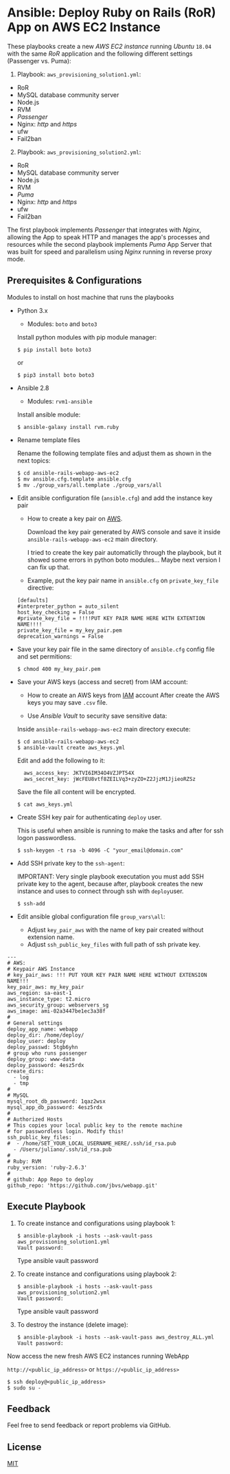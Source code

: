 # Ansible: Deploy Ruby on Rails (RoR) App on AWS EC2 Instance
These playbooks create a new _AWS EC2 instance_ running _Ubuntu_ ```18.04``` with the same _RoR_ application and the following different settings (Passenger vs. Puma):

1. Playbook: ```aws_provisioning_solution1.yml```:

* RoR
* MySQL database community server
* Node.js
* RVM
* _Passenger_
* Nginx: _http_ and _https_
* ufw
* Fail2ban

2. Playbook: ```aws_provisioning_solution2.yml```:

* RoR
* MySQL database community server
* Node.js
* RVM
* _Puma_
* Nginx: _http_ and _https_
* ufw
* Fail2ban

The first playbook implements _Passenger_ that integrates with _Nginx_, allowing the App to speak HTTP and manages the app's processes and resources while the second playbook implements _Puma_ App Server that was built for speed and parallelism using _Nginx_ running in reverse proxy mode.

## Prerequisites & Configurations
Modules to install on host machine that runs the playbooks 

- Python 3.x
	- Modules: 
  ```boto``` and ```boto3```

	Install python modules with pip module manager:

	```$ pip install boto boto3```

	or

	```$ pip3 install boto boto3```

- Ansible 2.8
    - Modules: 
    ```rvm1-ansible```

    Install ansible module:

    ```$ ansible-galaxy install rvm.ruby```

- Rename template files

  Rename the following template files and adjust them as shown in the next topics:

  ```
  $ cd ansible-rails-webapp-aws-ec2
  $ mv ansible.cfg.template ansible.cfg
  $ mv ./group_vars/all.template ./group_vars/all
  ```

- Edit ansible configuration file (```ansible.cfg```) and add the instance key pair

	- How to create a key pair on [AWS](https://docs.aws.amazon.com/AWSEC2/latest/UserGuide/ec2-key-pairs.html).

		Download the key pair generated by AWS console and save it inside ```ansible-rails-webapp-aws-ec2``` main directory.

		I tried to create the key pair automaticlly through the playbook, but it showed some errors in python boto modules... Maybe next version I can fix up that.

	- Example, put the key pair name in ```ansible.cfg``` on ```private_key_file``` directive:

	```
	[defaults]
    #interpreter_python = auto_silent
    host_key_checking = False
    #private_key_file = !!!!PUT KEY PAIR NAME HERE WITH EXTENTION NAME!!!!
    private_key_file = my_key_pair.pem
    deprecation_warnings = False
	```

- Save your key pair file in the same directory of ```ansible.cfg``` config file and set permitions:

	```$ chmod 400 my_key_pair.pem```

- Save your AWS keys (access and secret) from IAM account:

	- How to create an AWS keys from [IAM](https://docs.aws.amazon.com/IAM/latest/UserGuide/id_credentials_access_keys.html#Using_CreateAccessKey) account
	After create the AWS keys you may save ```.csv``` file.

	- Use _Ansible Vault_ to security save sensitive data:

   Inside ```ansible-rails-webapp-aws-ec2``` main directory execute:

    ```
    $ cd ansible-rails-webapp-aws-ec2
    $ ansible-vault create aws_keys.yml
    ```

	Edit and add the following to it:
	
    ```
	  aws_access_key: JKTVI6IM34O4VZJPT54X
	  aws_secret_key: jWcFEU8vtf8ZEILVq3+zyZO+Z2JjzM1JjieoRZSz
    ```
	
  
  Save the file all content will be encrypted.
	
   ```$ cat aws_keys.yml```

- Create SSH key pair for authenticating ```deploy``` user.

  This is useful when ansible is running to make the tasks and after for ssh logon passwordless.

  ```$ ssh-keygen -t rsa -b 4096 -C "your_email@domain.com"```

- Add SSH private key to the ```ssh-agent```:

  IMPORTANT: Very single playbook executation you must add SSH private key to the agent, because after, playbook creates the new instance and uses to connect through ssh with ```deploy```user.

  ```$ ssh-add```

- Edit ansible global configuration file ```group_vars\all```:

  - Adjust ```key_pair_aws``` with the name of key pair created without extension name.
  - Adjust ```ssh_public_key_files``` with full path of ssh private key.

```
---
# AWS:
# Keypair AWS Instance
# key_pair_aws: !!! PUT YOUR KEY PAIR NAME HERE WITHOUT EXTENSION NAME!!!
key_pair_aws: my_key_pair
aws_region: sa-east-1
aws_instance_type: t2.micro
aws_security_group: webservers_sg
aws_image: ami-02a3447be1ec3a38f
#
# General settings
deploy_app_name: webapp
deploy_dir: /home/deploy/
deploy_user: deploy
deploy_passwd: 5tgb6yhn
# group who runs passenger
deploy_group: www-data
deploy_password: 4esz5rdx
create_dirs:
  - log
  - tmp
#
# MySQL
mysql_root_db_password: 1qaz2wsx
mysql_app_db_password: 4esz5rdx
#
# Authorized Hosts
# This copies your local public key to the remote machine
# for passwordless login. Modify this!
ssh_public_key_files:
#  - /home/SET_YOUR_LOCAL_USERNAME_HERE/.ssh/id_rsa.pub
  - /Users/juliano/.ssh/id_rsa.pub
#
# Ruby: RVM
ruby_version: 'ruby-2.6.3'
#
# github: App Repo to deploy
github_repo: 'https://github.com/jbvs/webapp.git'
```

## Execute Playbook
1. To create instance and configurations using playbook 1:
   ```
   $ ansible-playbook -i hosts --ask-vault-pass aws_provisioning_solution1.yml
   Vault password:
   ```
   Type ansible vault password

2. To create instance and configurations using playbook 2:
   ```
   $ ansible-playbook -i hosts --ask-vault-pass aws_provisioning_solution2.yml
   Vault password:
   ```
   Type ansible vault password

3. To destroy the instance (delete image):
   ```
   $ ansible-playbook -i hosts --ask-vault-pass aws_destroy_ALL.yml
   Vault password:
   ```


Now access the new fresh AWS EC2 instances running WebApp

```http://<public_ip_address>``` or ```https://<public_ip_address>```

```
$ ssh deploy@<public_ip_address>
$ sudo su -
```

## Feedback
Feel free to send feedback or report problems via GitHub.

## License
[MIT](https://github.com/jbvs/ansible-rails-webapp-aws-ec2/blob/master/LICENSE)
